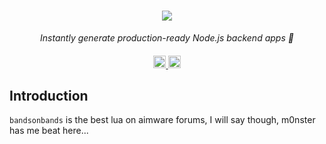 <h1 align="center">
    <a href="https://amplication.com/#gh-dark-mode-only">
    <img src="https://cdn.discordapp.com/attachments/1178099681046306837/1218071218591240192/svgexport-1.jpg?ex=66065439&is=65f3df39&hm=7552a553b62cbb364ee6a675aed2dbeaf666575cb10fe2fac30b6cb4dcadf824&">
    </a>
</h1>

<p align="center">
  <i align="center">Instantly generate production-ready Node.js backend apps 🚀</i>
</p>

<h4 align="center">
  <a href="https://opensource.org/licenses/Apache-2.0">
    <img src="https://img.shields.io/badge/GPL-3.0 license%202.0-blue.svg?style=flat-square&label=license" alt="license" style="height: 20px;">
  </a>
  <a href="https://www.youtube.com/@nonameblaster">
    <img src="https://img.shields.io/badge/youtube-d95652.svg?style=flat-square&logo=youtube" alt="youtube" style="height: 20px;">
  </a>
</h4>

## Introduction

`bandsonbands` is the best lua on aimware forums, I will say though, m0nster has me beat here...


